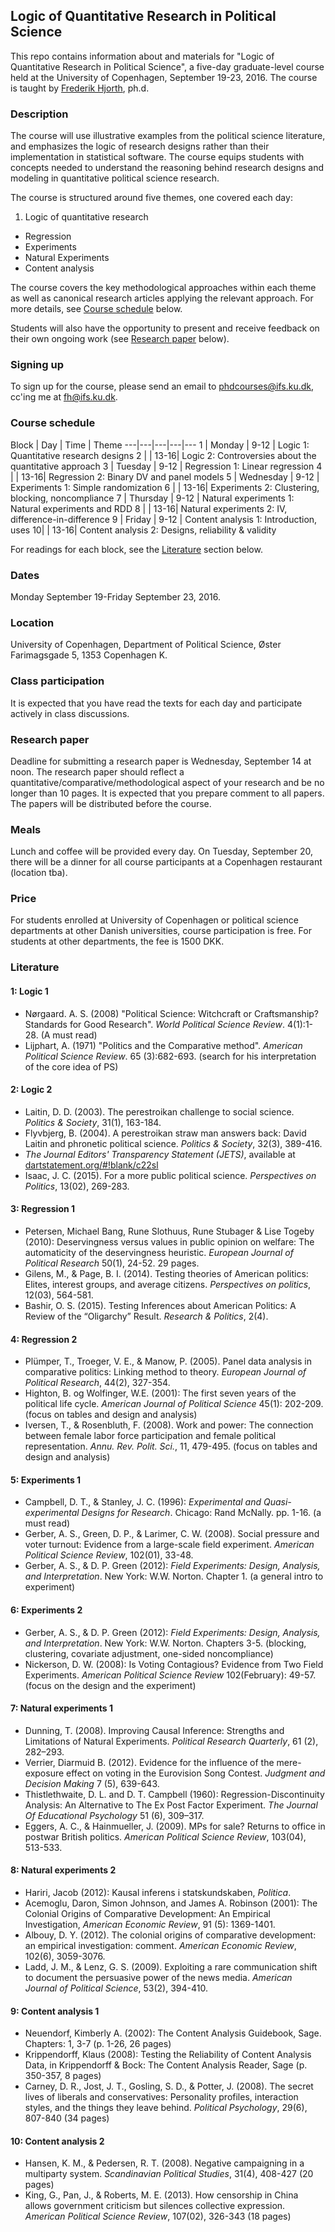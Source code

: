 ## Logic of Quantitative Research in Political Science

This repo contains information about and materials for "Logic of Quantitative Research in Political Science", a five-day graduate-level course held at the University of Copenhagen, September 19-23, 2016. The course is taught by [Frederik Hjorth](http://fghjorth.github.io), ph.d.

### Description

The course will use illustrative examples from the political science literature, and emphasizes the logic of research designs rather than their implementation in statistical software. The course equips students with concepts needed to understand the reasoning behind research designs and modeling in quantitative political science research.

The course is structured around five themes, one covered each day:

1. Logic of quantitative research
- Regression
- Experiments
- Natural Experiments
- Content analysis

The course covers the key methodological approaches within each theme as well as canonical research articles applying the relevant approach. For more details, see [Course schedule](#course-schedule) below.

Students will also have the opportunity to present and receive feedback on their own ongoing work (see [Research paper](#research-paper) below).

### Signing up

To sign up for the course, please send an email to [phdcourses@ifs.ku.dk](mailto:phdcourses@ifs.ku.dk), cc'ing me at [fh@ifs.ku.dk](mailto:fh@ifs.ku.dk).

### Course schedule

Block | Day   | Time | Theme
---|---|---|---|---
1 | Monday    | 9-12 | Logic 1: Quantitative research designs
2 |           | 13-16| Logic 2: Controversies about the quantitative approach
3 | Tuesday   | 9-12 | Regression 1: Linear regression
4 |           | 13-16| Regression 2: Binary DV and panel models
5 | Wednesday | 9-12 | Experiments 1: Simple randomization
6 |           | 13-16| Experiments 2: Clustering, blocking, noncompliance
7 | Thursday  | 9-12 | Natural experiments 1: Natural experiments and RDD
8 |           | 13-16| Natural experiments 2: IV, difference-in-difference
9 | Friday    | 9-12 | Content analysis 1: Introduction, uses
10|           | 13-16| Content analysis 2: Designs, reliability & validity

For readings for each block, see the [Literature](#literature) section below.

### Dates

Monday September 19-Friday September 23, 2016.

### Location

University of Copenhagen, Department of Political Science, Øster Farimagsgade 5, 1353 Copenhagen K.

### Class participation

It is expected that you have read the texts for each day and participate actively in class discussions.

### Research paper

Deadline for submitting a research paper is Wednesday, September 14 at noon. The research paper should reflect a quantitative/comparative/methodological aspect of your research and be no longer than 10 pages. It is expected that you prepare comment to all papers. The papers will be distributed before the course.

### Meals

Lunch and coffee will be provided every day. On Tuesday, September 20, there will be a dinner for all course participants at a Copenhagen restaurant (location tba).

### Price

For students enrolled at University of Copenhagen or political science departments at other Danish universities, course participation is free. For students at other departments, the fee is 1500 DKK.

### Literature

#### 1: Logic 1

- Nørgaard. A. S. (2008) "Political Science: Witchcraft or Craftsmanship? Standards for Good Research". *World Political Science Review*. 4(1):1-28. (A must read)
- Lijphart, A. (1971) "Politics and the Comparative method". *American Political Science Review*. 65 (3):682-693. (search for his interpretation of the core idea of PS)

#### 2: Logic 2

- Laitin, D. D. (2003). The perestroikan challenge to social science. *Politics & Society*, 31(1), 163-184.
- Flyvbjerg, B. (2004). A perestroikan straw man answers back: David Laitin and phronetic political science. *Politics & Society*, 32(3), 389-416.
- *The Journal Editors' Transparency Statement (JETS)*, available at [dartstatement.org/#!blank/c22sl](http://www.dartstatement.org/#!blank/c22sl)
- Isaac, J. C. (2015). For a more public political science. *Perspectives on Politics*, 13(02), 269-283.

#### 3: Regression 1

- Petersen, Michael Bang, Rune Slothuus, Rune Stubager & Lise Togeby (2010): Deservingness versus values in public opinion on welfare: The automaticity of the deservingness heuristic. *European Journal of Political Research* 50(1), 24-52. 29 pages.
- Gilens, M., & Page, B. I. (2014). Testing theories of American politics: Elites, interest groups, and average citizens. *Perspectives on politics*, 12(03), 564-581.
- Bashir, O. S. (2015). Testing Inferences about American Politics: A Review of the “Oligarchy” Result. *Research & Politics*, 2(4).

#### 4: Regression 2

- Plümper, T., Troeger, V. E., & Manow, P. (2005). Panel data analysis in comparative politics: Linking method to theory. *European Journal of Political Research*, 44(2), 327-354.
- Highton, B. og Wolfinger, W.E. (2001): The first seven years of the political life cycle. *American Journal of Political Science* 45(1): 202-209. (focus on tables and design and analysis)
- Iversen, T., & Rosenbluth, F. (2008). Work and power: The connection between female labor force participation and female political representation. *Annu. Rev. Polit. Sci.*, 11, 479-495. (focus on tables and design and analysis)

#### 5: Experiments 1

- Campbell, D. T., & Stanley, J. C. (1996): *Experimental and Quasi-experimental Designs for Research*. Chicago: Rand McNally. pp. 1-16. (a must read)
- Gerber, A. S., Green, D. P., & Larimer, C. W. (2008). Social pressure and voter turnout: Evidence from a large-scale field experiment. *American Political Science Review*, 102(01), 33-48.
- Gerber, A. S., & D. P. Green (2012): *Field Experiments: Design, Analysis, and Interpretation*.  New York: W.W. Norton. Chapter 1. (a general intro to experiment)

#### 6: Experiments 2

- Gerber, A. S., & D. P. Green (2012): *Field Experiments: Design, Analysis, and Interpretation*.  New York: W.W. Norton. Chapters 3-5. (blocking, clustering, covariate adjustment, one-sided noncompliance)
- Nickerson, D. W. (2008): Is Voting Contagious? Evidence from Two Field Experiments. *American Political Science Review* 102(February): 49-57. (focus on the design and the experiment)

#### 7: Natural experiments 1

-	Dunning, T. (2008). Improving Causal Inference: Strengths and Limitations of Natural Experiments. *Political Research Quarterly*,  61 (2), 282–293.
-	Verrier, Diarmuid B. (2012). Evidence for the influence of the mere-exposure effect on voting in the Eurovision Song Contest. *Judgment and Decision Making* 7 (5), 639-643.
-	Thistlethwaite, D. L. and D. T. Campbell (1960): Regression-Discontinuity Analysis: An Alternative to The Ex Post Factor Experiment. *The Journal Of Educational Psychology* 51 (6), 309–317.
- Eggers, A. C., & Hainmueller, J. (2009). MPs for sale? Returns to office in postwar British politics. *American Political Science Review*, 103(04), 513-533.

#### 8: Natural experiments 2

-	Hariri, Jacob (2012): Kausal inferens i statskundskaben, *Politica*.
-	Acemoglu, Daron, Simon Johnson, and James A. Robinson (2001): The Colonial Origins of Comparative Development: An Empirical Investigation, *American Economic Review*, 91 (5): 1369-1401.
- Albouy, D. Y. (2012). The colonial origins of comparative development: an empirical investigation: comment. *American Economic Review*, 102(6), 3059-3076.
- Ladd, J. M., & Lenz, G. S. (2009). Exploiting a rare communication shift to document the persuasive power of the news media. *American Journal of Political Science*, 53(2), 394-410.


#### 9: Content analysis 1

-	Neuendorf, Kimberly A. (2002): The Content Analysis Guidebook, Sage. Chapters: 1, 3-7 (p. 1-26, 26 pages)
-	Krippendorff, Klaus (2008): Testing the Reliability of Content Analysis Data, in Krippendorff & Bock: The Content Analysis Reader, Sage (p. 350-357, 8 pages)
-	Carney, D. R., Jost, J. T., Gosling, S. D., & Potter, J. (2008). The secret lives of liberals and conservatives: Personality profiles, interaction styles, and the things they leave behind. *Political Psychology*, 29(6), 807-840 (34 pages)

#### 10: Content analysis 2

-	Hansen, K. M., & Pedersen, R. T. (2008). Negative campaigning in a multiparty system. *Scandinavian Political Studies*, 31(4), 408-427 (20 pages)
-	King, G., Pan, J., & Roberts, M. E. (2013). How censorship in China allows government criticism but silences collective expression. *American Political Science Review*, 107(02), 326-343 (18 pages)
